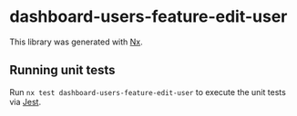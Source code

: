 # dashboard-users-feature-edit-user

This library was generated with [Nx](https://nx.dev).

## Running unit tests

Run `nx test dashboard-users-feature-edit-user` to execute the unit tests via [Jest](https://jestjs.io).
